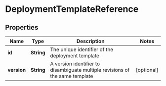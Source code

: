 # DeploymentTemplateReference

## Properties
Name | Type | Description | Notes
------------ | ------------- | ------------- | -------------
**id** | **String** | The unique identifier of the deployment template | 
**version** | **String** | A version identifier to disambiguate multiple revisions of the same template |  [optional]
